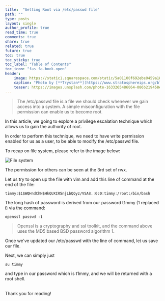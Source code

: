 ```yaml
---
title:  "Getting Root via /etc/passwd file"
path: ""
type: posts
layout: single
author_profile: true
read_time: true
comments: true
share: true
related: true
future: true
toc: true
toc_sticky: true
toc_label: "Table of Contents"
toc_icon: "fas fa-book-open"
header:
    image: https://static1.squarespace.com/static/5a01100f692ebe0459a1859f/t/5f9123d2b807353e905b4fe6/1603347440376/BSY+Security+Class+Diagrams+-+_etc_passwd+%28L%29.jpg?format=1500w
    caption: "Photo by [**Trystan**](https://www.stratosphereips.org/blog/2020/10/22/a-visual-display-of-etcpasswd-andetcshadow) on [**Stratosphere Lab**](https://www.stratosphereips.org)"
    teaser: https://images.unsplash.com/photo-1633265486064-086b219458ec?q=80&w=2670&auto=format&fit=crop&ixlib=rb-4.0.3&ixid=M3wxMjA3fDB8MHxwaG90by1wYWdlfHx8fGVufDB8fHx8fA%3D%3D
---
```


> The /etc/passwd file is a file we should check whenever we gain access into a system. A simple misconfiguration with the file permission can enable us to become root.

In this article, we going to explore a privilege escalation technique which allows us to gain the authority of root.

In order to perform this technique, we need to have write permission enabled for us as a user, to be able to modify the /etc/passwd file.

To recap on file system, please refer to the image below:

![File system](https://linuxcommand.org/images/file_permissions.png)

The permission for others can be seen at the 3rd set of rwx.

Let us try to open up the file with vim and add this line of command at the end of the file:

```
timmy:$1$WQHndChN$HkQUXIR5njLbQQyz/VSA8.:0:0:timmy:/root:/bin/bash
```
The long hash of password is derived from our password t1mmy (1 replaced i) via the command:
```
openssl passwd -1
```

> Openssl is a cryptography and ssl toolkit, and the command above uses the MD5 based BSD password algorithm 1.

Once we've updated our /etc/passwd with the line of command, let us save our file.

Next, we can simply just

```
su timmy
```

and type in our password which is t1mmy, and we will be returned with a root shell.

\
Thank you for reading!